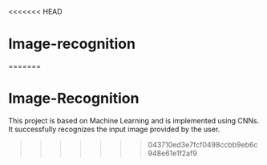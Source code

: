 <<<<<<< HEAD
# Image-recognition
=======
# Image-Recognition
This project is based on Machine Learning and is implemented using CNNs. It successfully recognizes the input image provided by the user.
>>>>>>> 043710ed3e7fcf0498ccbb9eb6c948e61e1f2af9
